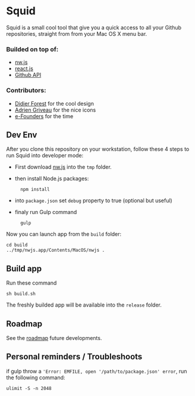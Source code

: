 # Squid

Squid is a small cool tool that give you a quick access to all your Github repositories, straight from from your Mac OS X menu bar.

### Builded on top of:

* [nw.js](http://nwjs.io/)
* [react.js](https://facebook.github.io/react/)
* [Github API](https://developer.github.com/v3/)

### Contributors:

* [Didier Forest](https://github.com/welcometothesky) for the cool design 
* [Adrien Griveau](https://dribbble.com/adrien-griveau) for the nice icons
* [e-Founders](http://www.e-founders.com) for the time

## Dev Env

After you clone this repository on your workstation, follow these 4 steps to run Squid into developer mode:

* First download [nw.js](http://dl.nwjs.io/v0.12.1/chromedriver-nw-v0.12.1-osx-x64.zip) into the `tmp` folder.

* then install Node.js packages:

		npm install
		
* into `package.json` set `debug` property to true (optional but useful)
	
* finaly run Gulp command

		gulp
		
Now you can launch app from the `build` folder:

	cd build
	../tmp/nwjs.app/Contents/MacOS/nwjs .
	
## Build app

Run these command

	sh build.sh
	
The freshly builded app will be available into the `release` folder.

## Roadmap

See the [roadmap](https://github.com/michael-lefebvre/Squid/milestones) future developments.


## Personal reminders / Troubleshoots

if gulp throw a `'Error: EMFILE, open '/path/to/package.json' error`, run the following command: 

	ulimit -S -n 2048 
